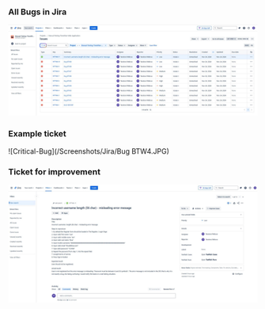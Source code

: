 ### All Bugs in Jira
![All-Bugs](/Screenshots/Jira/Jira-Bugs.JPG)
### Example ticket
![Critical-Bug](/Screenshots/Jira/Bug BTW4.JPG)
### Ticket for improvement
![improvement](/Screenshots/Jira/Improvement.JPG)
